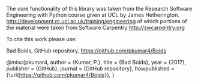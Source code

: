 
The core functionality of this library was taken from the Research Software Engineering with Python course given at UCL by 
James Hetherington. http://development.rc.ucl.ac.uk/training/engineering 
of which portions of the material were taken from Software Carpentry http://swcarpentry.org

To cite this work please use:

Bad Boids,  GitHub repository, https://github.com/pkumar4/Boids

@misc{pkumar4, author = {Kumar, P.}, title = {Bad Boids}, year = {2017}, publisher = {GitHub}, journal = {GitHub repository}, howpublished = {\url{https://github.com/pkumar4/Boids}}, }

